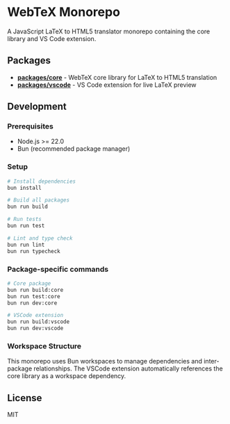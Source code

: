 # WebTeX Monorepo

A JavaScript LaTeX to HTML5 translator monorepo containing the core library and VS Code extension.

## Packages

- **[packages/core](packages/core)** - WebTeX core library for LaTeX to HTML5 translation
- **[packages/vscode](packages/vscode)** - VS Code extension for live LaTeX preview

## Development

### Prerequisites

- Node.js >= 22.0
- Bun (recommended package manager)

### Setup

```bash
# Install dependencies
bun install

# Build all packages
bun run build

# Run tests
bun run test

# Lint and type check
bun run lint
bun run typecheck
```

### Package-specific commands

```bash
# Core package
bun run build:core
bun run test:core
bun run dev:core

# VSCode extension
bun run build:vscode
bun run dev:vscode
```

### Workspace Structure

This monorepo uses Bun workspaces to manage dependencies and inter-package relationships. The VSCode extension automatically references the core library as a workspace dependency.

## License

MIT